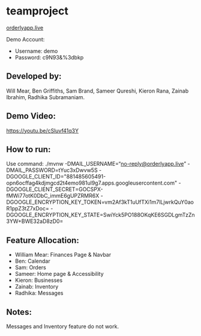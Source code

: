 # teamproject

[orderlyapp.live
](https://orderlyapp.live/)

Demo Account:
- Username: demo
- Password: c9N93&%3dbkp

## Developed by:

Will Mear, Ben Griffiths, Sam Brand, Sameer Qureshi, Kieron Rana, Zainab Ibrahim, Radhika Subramaniam.

## Demo Video:

https://youtu.be/cSluvf41q3Y

## How to run:

Use command:
./mvnw -DMAIL_USERNAME=“no-reply@orderlyapp.live” -DMAIL_PASSWORD=tYuc3xDwvw5S -DGOOGLE_CLIENT_ID="881485605491-opn6ocffag4kdjmgcd2t4emo981ul9g7.apps.googleusercontent.com" -DGOOGLE_CLIENT_SECRET=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 -DGOOGLE_ENCRYPTION_KEY_TOKEN=vm2Af3kT1uUfTXi1m7lLjwrkQuY0aoR1ppZ3tZ7xDoc= -DGOOGLE_ENCRYPTION_KEY_STATE=SwiYck5PO188OKqKE6SGDLgmTzZn3YW+BWE32aD8zD0=

## Feature Allocation:

- William Mear: Finances Page & Navbar
- Ben: Calendar
- Sam: Orders
- Sameer: Home page & Accessibility
- Kieron: Businesses
- Zainab: Inventory
- Radhika: Messages

## Notes:

Messages and Inventory feature do not work.
